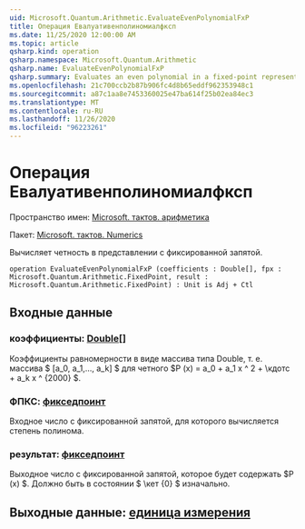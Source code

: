 ```yaml
---
uid: Microsoft.Quantum.Arithmetic.EvaluateEvenPolynomialFxP
title: Операция Евалуативенполиномиалфксп
ms.date: 11/25/2020 12:00:00 AM
ms.topic: article
qsharp.kind: operation
qsharp.namespace: Microsoft.Quantum.Arithmetic
qsharp.name: EvaluateEvenPolynomialFxP
qsharp.summary: Evaluates an even polynomial in a fixed-point representation.
ms.openlocfilehash: 21c700ccb2b87b906fc4d8b65eddf962353948c1
ms.sourcegitcommit: a87c1aa8e7453360025e47ba614f25b02ea84ec3
ms.translationtype: MT
ms.contentlocale: ru-RU
ms.lasthandoff: 11/26/2020
ms.locfileid: "96223261"
---
```

# <a name="evaluateevenpolynomialfxp-operation"></a>Операция Евалуативенполиномиалфксп

Пространство имен: [Microsoft. тактов. арифметика](xref:Microsoft.Quantum.Arithmetic)

Пакет: [Microsoft. тактов. Numerics](https://nuget.org/packages/Microsoft.Quantum.Numerics)


Вычисляет четность в представлении с фиксированной запятой.

```qsharp
operation EvaluateEvenPolynomialFxP (coefficients : Double[], fpx : Microsoft.Quantum.Arithmetic.FixedPoint, result : Microsoft.Quantum.Arithmetic.FixedPoint) : Unit is Adj + Ctl
```


## <a name="input"></a>Входные данные

### <a name="coefficients--double"></a>коэффициенты: [Double](xref:microsoft.quantum.lang-ref.double)[]

Коэффициенты равномерности в виде массива типа Double, т. е. массива $ [a_0, a_1,..., a_k] $ для четного $P (x) = a_0 + a_1 x ^ 2 + \кдотс + a_k x ^ {2000} $.


### <a name="fpx--fixedpoint"></a>ФПКС: [фикседпоинт](xref:Microsoft.Quantum.Arithmetic.FixedPoint)

Входное число с фиксированной запятой, для которого вычисляется степень полинома.


### <a name="result--fixedpoint"></a>результат: [фикседпоинт](xref:Microsoft.Quantum.Arithmetic.FixedPoint)

Выходное число с фиксированной запятой, которое будет содержать $P (x) $. Должно быть в состоянии $ \кет {0} $ изначально.



## <a name="output--unit"></a>Выходные данные: [единица измерения](xref:microsoft.quantum.lang-ref.unit)

